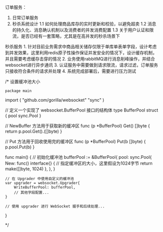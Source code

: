 订单服务：
1. 日常订单服务
2. 秒杀系统设计
    1.1  如何处理商品库存的实时更新和校验，以避免超卖
    1.2  消息的持久化、消息确认机制以及消费者的并发消费配置
    1.3  关于用户认证和限流，是否已经有一套策略，尤其是在高并发的秒杀场景下

秒杀服务
    1. 针对目前业务需求中商品相关储存仅限于单库单表单字段，设计考虑到并发效果，这里利用redis原子性操作保证并发安全的情况下，设计缓存机制，并且需要考虑缓存击穿的情况
    2. 业务使用rabbitMQ进行消息削峰操作，并结合websocket进行异步通讯
    3. 认证服务中需要做到请求限流，请求过滤，订单服务只接收符合条件的请求并处理
    4. 系统完成部署后，需要进行压力测试































/*
	设置缓冲池大小

	package main

import (
    "github.com/gorilla/websocket"
    "sync"
)

// 定义一个实现了 websocket.BufferPool 接口的结构体
type BufferPool struct {
    pool sync.Pool
}

// NewBuffer 方法用于获取新的缓冲区
func (p *BufferPool) Get() []byte {
    return p.pool.Get().([]byte)
}

// Put 方法用于回收使用完的缓冲区
func (p *BufferPool) Put(b []byte) {
    p.pool.Put(b)
}

func main() {
    // 初始化缓冲池
    bufferPool := &BufferPool{
        pool: sync.Pool{
            New: func() interface{} {
                // 指定缓冲区的大小，这里假设为1024字节
                return make([]byte, 1024)
            },
        },
    }

    // 在 Upgrader 中使用自定义的缓冲池
    var upgrader = websocket.Upgrader{
        WriteBufferPool: bufferPool,
        // 其他字段配置...
    }

    // 使用 upgrader 进行 WebSocket 握手和后续处理...
}

*/